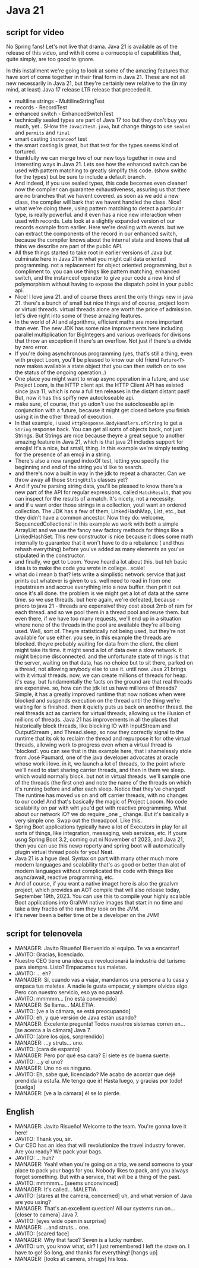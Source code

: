 # Java 21

## script for video 
No Spring fans! Let's not live that drama. Java 21 is available as of the release of this video, and with it come a
cornucopia of capabilities that, quite simply, are too good to ignore.

In this installment we're going to look at some of the amazing features that have sort of come together in their final
form in Java 21. These are not all new necessarily in Java 21, but they're certainly new relative to the (in my mind, at
least) Java 17 release LTR release that preceded it.

* multiline strings - MultilineStringTest
* records - RecordTest
* enhanced switch - EnhancedSwitchTest
* technically sealed types are part of Java 17 too but they don't buy you much, yet.. SHow the `Java17Test.java`, but
  change things to use `sealed` and `permits` and `final`
* smart casting `instanceof` test
* the smart casting is great, but that test for the types seems kind of tortured.
* thankfully we can merge two of our new toys together in new and interesting ways in Java 21. Lets see how the enhanced
  switch can be used with pattern matching to greatly simplify this code. (show swithc for the types) but be sure to
  include a default branch.
* And indeed, if you use sealed types, this code becomes even cleaner! now the compiler can guarantee exhaustiveness,
  assuring us that there are no branches that we havent covered. as soon as we add a new class, the compiler will bark
  that we havent handled the class. Nice!
* what we're doing there, using pattern matching to detect a particular type, is really powerful. and it even has a nice
  new interaction when used with records. Lets look at a slightly expanded version of our records example from earlier.
  Here we're dealing with events. but we can extract the components of the record in our enhanced switch, because the
  compiler knows about the internal state and knows that all thins we describe are part of the public API.
* All thse things started to take root in earlier versions of Java but culminate here in Java 21 in what you might call
  data oriented programming. not a replacement for object oriented programming, but a compliment to. you can use things
  like pattern matching, enhanced switch, and the instanceof operator to give your code a new kind of polymorphism
  without having to expose the dispatch point in your public api.
* Nice! I love java 21. and of course thees arent the only things new in java 21. there's a bunch of small but nice
  things and of course, project loom or virtual threads. virtual threads alone are worth the price of admission. let's
  dive right into some of these amazing features.
* In the world of AI and algorithms, efficient maths are more important than ever. The new JDK has some nice
  improvements here including parallel multiplication for BigIntegers and various overloads for divisons that throw an
  exception if there's an overflow. Not just if there's a divide by zero error.
* If you're doing asynchronous programming (yes, that's still a thing, even with project Loom, you'll be pleased to know
  our old friend `Future<T>` now makes available a state object that you can then switch on to see the status of the
  ongoing operation..)
* One place you might want to wrap async operation in a future, and use Project Loom, is the HTTP client api. the HTTP
  Client API has existed since java 11, which is now a full ten releases in the distant distant past! But, now it has
  this spiffy new autocloseable api.
* make sure, of course, that yo udon't use the autocloseable api in conjunction with a future, because it might get
  closed before you finish using it in the other thread of execution.
* In that example, i used `HttpResponse.BodyHandlers.ofString` to get a `String` response back. You can get all sorts of
  objects back, not just Strings. But Strings are nice because theyre a great segue to another amazing feature in Java
  21, which is that java 21 includes support for emojis! It's a nice, but small, thing. In this example we're simply
  testing for the presence of an emoji in a string.
* There's also a new ranged indexOf test, letting you specify the beginning and end of the string you'd like to search.
* and there's now a built in way in the jdk to repeat a character. Can we throw away all those `StringUtils` classes
  yet?
* And if you're parsing string data, you'll be pleased to know there's a new part of the API for regular expressions,
  called `MatchResult`, that you can inspect for the results of a match. It's nicety, not a necessity.
* and if u want order those strings in a collection, youll want an ordered collection. The JDK has a few of them,
  LinkedHashMap, List, etc., but they didn't have a common ancestor. Now they do: welcome, SequencedCollections! in this
  example we work with both a simple ArrayList and we use the fancy new factory methods for things like a LinkedHashSet.
  This new constructor is nice because it does some math internally to guarantee that it won't have to do a rebalance (
  and thus rehash everything) before you've added as many elements as you've stipulated in the constructor.
* and finally, we get to Loom. Youve heard a lot about this. but teh basic idea is to make the code you wrote in college.. scale!  
* what do i mean b that? lets write a simplistic network service that just prints out whatever is given to us. well need to read in from one inputstream and accrue everything into a new buffer. then prit it out once it's all done. the problem is we might get a lot of data at the same time. so we use threads. but here again, we're defeated, because - prioro to java 21 - threads are expensive! they cost about 2mb of ram for each thread. and so we pool them in a thread pool and reuse them. but even there, if we have too many requests, we'll end up in a situation where none of the threads in the pool are available they're all being used. Well, sort of. Theyre statistically not being used, but they're not available for use either. you see, in this example the threads are blocked. theyre probably waiting for data from the client. the client might take its time. it might send a lot of data over a slow network. it might become disconnected. and the unfortunate state of things is that the server, waiting on that data, has no choice but to sit there, parked on a thread, not allowing anybody else to use it. until now. Java 21 brings with it virtual threads. now, we can create millions of threads for heap. it's easy. but fundamentally the facts on the ground are that real threads are expensive. so, how can the jdk let us have millions of threads? Simple, it has a greatly improved runtime that now notices when were blocked and suspends execution on the thread until the thing we're waiting for is finished. then it quietly puts us back on another thread. the real threads act as carriers for virtual threads, allowing us the illusion of millions of threads. Java 21 has improvements in all the places that historically block threads, like blocking IO with InputStream and OutputStream , and Thread.sleep, so now they correctly signal to the runtime that its ok to reclaim the thread and repurpose it for othe virtual threads, allowing work to progress even when a virtual thread is 'blocked'. you can see that in this example here, that i shamelessly stole from José Paumard, one of the java developer advocates at oracle whose work i love. in it, we launch a lot of threads, to the point where we'll need to start sharing carrier threads, and then in them we sleep. which would normally block. but not in virtual threads. we'll sample one of the threads (the first one) and note the name of the threads on which it's running before and after each sleep. Notice that they've changed! The runtime has moved us on and off carrier threads, with no changes to our code! And that's basically the magic of Project Looom. No code scalability on par with wht you'd get with reactive programming. What about our network iO? we do require _one _ change. But it's basically a very simple one. Swap out the threadpool. Like this. 
* Spring Boot applications typically have a lot of Executors in play for all sorts of things, like integration, messaging, web services, etc. If youre usng Spring Boot 3.2, coming out ni November of 2023, and Java 21, then you can use this newp roperty and spring boot will automatically plugin virtual thread pools for you! Neat.
* Java 21 is a hgue deal. Syntax on part with many other much more modern languages and scalability that's as good or better than alot of modern languages without complicated the code with things like async/await, reactive programming, etc.
* And of course, if you want a native imaget here is also the graalvm project, which provides an AOT compile that will also release today, September 19th, 2023. You can use this to compile your highly scalable Boot applications into GralVM native images that start in no time and take a tiny fractio of the ram they took on the JVM. 
* It's never been a better time ot be a developer on the JVM! 


## script for telenovela 
- MANAGER: Javito Risueño! Bienvenido al equipo. Te va a encantar!
- JAVITO: Gracias, licenciado.
- Nuestro CEO tiene una idea que revolucionará la industria del turismo para siempre. Listo?
  Empacamos tus maletas.
- JAVITO: ... eh?
- MANAGER: Sí, cuando vas a viajar, mandamos una persona a tu casa y empaca tus maletas. A nadie le gusta empacar, y siempre olvidas algo.
  Pero con nuestro servicio, eso ya no pasará.
- JAVITO: mmmmm... [no está convencido] 
- MANAGER: Se llama... MALETIA.
- JAVITO: [ve a la cámara, se está preocupando]
- JAVITO: eh, y qué versión de Java están usando?
- MANAGER: Excelente pregunta! Todos nuestros sistemas corren en... [se acerca a la cámara] Java 7.
- JAVITO: [abre los ojos, sorprendido]
- MANAGER: ...y struts... uno.
- JAVITO: [cara de espanto]
- MANAGER: Pero por qué esa cara? El siete es de buena suerte.
- JAVITO: ...y el uno?
- MANAGER: Uno no es ninguno.
- JAVITO: Eh, sabe qué, licenciado? Me acabo de acordar que dejé prendida la estufa. Me tengo que ir! Hasta luego, y gracias por todo! [cuelga]
- MANAGER: [ve a la cámara] él se lo pierde.





## English
- MANAGER: Javito Risueño! Welcome to the team. You're gonna love it here!
- JAVITO: Thank you, sir.
- Our CEO has an idea that will revolutionize the travel industry forever. Are you ready?
  We pack your bags.
- JAVITO: ... huh?
- MANAGER: Yeah! when you're going on a trip, we send someone to your place to pack your bags for you.
  Nobody likes to pack, and you always forget something. But with a service, that will be a thing of the past.
- JAVITO: mmmmm... [seems unconvinced] 
- MANAGER: It's called... MALETIA.
- JAVITO: [stares at the camera, concerned]
  uh, and what version of Java are you using?
- MANAGER: That's an excellent question! All our systems run on... [closer to camera] Java 7.
- JAVITO: [eyes wide open in surprise]
- MANAGER: ...and struts... one.
- JAVITO: [scared face]
- MANAGER: Why that face? Seven is a lucky number.
- JAVITO: um, you know what, sir? I just remembered I left the stove on. I have to go! So long, and thanks for everything! [hangs up]
- MANAGER: [looks at camera, shrugs] his loss.